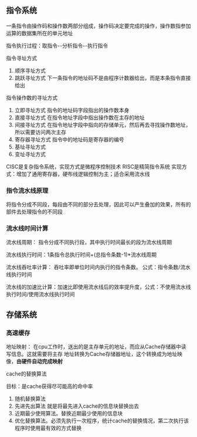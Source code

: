 ## 指令系统

一条指令由操作码和操作数两部分组成，操作码决定要完成的操作，操作数指参加运算的数据集所在的单元地址

指令执行过程：取指令--分析指令--执行指令

指令寻址方式
1. 顺序寻址方式
2. 跳跃寻址方式 下一条指令的地址码不是由程序计数器给出，而是本条指令直接给出

指令操作数的寻址方式
1. 立即寻址方式 指令的地址码字段指出的操作数本身
2. 直接寻址方式 在指令地址字段中指出操作数在主存的地址
3. 间接寻址方式 在指令地址字段中指向的存储单元，然后再去寻找操作数地址，所以需要访问两次主存
4. 寄存器寻址方式 指令中的地址码是寄存器的编号
5. 基址寻址方式
6. 变址寻址方式

CISC是复杂指令系统，实现方式是微程序控制技术
RISC是精简指令系统 实现方式：增加了通用寄存器，硬布线逻辑控制为主；适合采用流水线

### 指令流水线原理
将指令分成不同段，每段由不同的部分去处理，因此可以产生叠加的效果，所有的部件去处理指令的不同段

### 流水线时间计算
流水线周期： 指令分成不同执行段，其中执行时间最长的段为流水线周期

流水线执行时间：1条指令总执行时间+(总指令条数-1)*流水线周期

流水线吞吐率计算： 吞吐率即单位时间内执行的指令条数。 公式：指令条数/流水线执行时间

流水线的加速比计算：加速比即使用流水线后的效率提升度，公式：不使用流水线执行时间/使用流水线执行时间

## 存储系统

### 高速缓存
地址映射： 在cpu工作时，送出的是主存单元的地址，而应从Cache存储器中读写信息。这就需要将主存
地址转换为Cache存储器地址，这个转换成为地址映像，**由硬件自动完成映射** 

cache的替换算法

目标：是cache获得尽可能高的命中率
1. 随机替换算法
2. 先进先出算法 就是将最先进入cache的信息块替换出去
3. 近期最少使用算法。替换近期最少使用的信息块
4. 优化替换算法。必须先执行一次程序，统计cache的替换情况，第二次执行该程序时使用最有效的方式替换


 